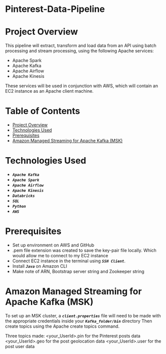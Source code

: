 # Pinterest-Data-Pipeline

# Project Overview

This pipeline will extract, transform and load data from an API using batch processing and stream processing, using the following Apache services:
- Apache Spark
- Apache Kafka
- Apache Airflow
- Apache Kinesis

These services will be used in conjunction with AWS, which will contain an EC2 instance as an Apache client machine.

# Table of Contents
- [Project Overview](#project-overview)
- [Technologies Used](#technologies-used)
- [Prerequisites](#prerequisites)
- [Amazon Managed Streaming for Apache Kafka (MSK)](#amazon-managed-streaming-for-apache-kafka-(MSK))

# Technologies Used

- ***`Apache Kafka`*** 
- ***`Apache Spark`***    
- ***`Apache Airflow`***   
- ***`Apache Kinesis`***
- ***`Databricks`***
- ***`SQL`***
- ***`Python`***
- ***`AWS`***

# Prerequisites

- Set up environment on AWS and GitHub
- .pem file extension was created to save the key-pair file locally. Which would allow me to connect to my EC2 instance
- Connect EC2 instance in the terminal using ***`SSH Client`***.
- Install ***`Java`*** on Amazon CLI
- Make note of ARN, Bootstrap server string and Zookeeper string

# Amazon Managed Streaming for Apache Kafka (MSK)

To set up an MSK cluster, a ***`client.properties`*** file will need to be made with the appropriate credentials inside your ***`Kafka_folder/bin`*** directory
Then create topics using the Apache create topics command.

Three topics made:
<your_UserId>.pin for the Pinterest posts data
<your_UserId>.geo for the post geolocation data
<your_UserId>.user for the post user data

